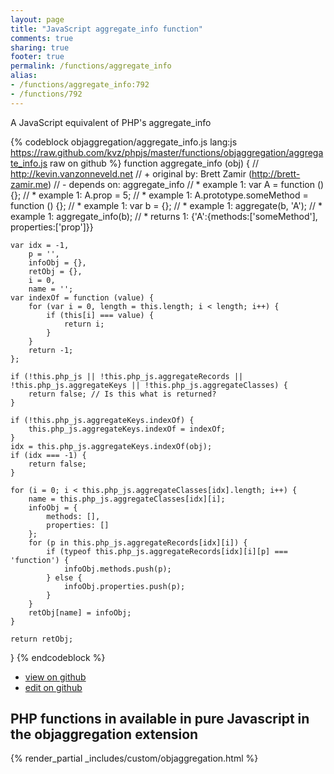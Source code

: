 ```yaml
---
layout: page
title: "JavaScript aggregate_info function"
comments: true
sharing: true
footer: true
permalink: /functions/aggregate_info
alias:
- /functions/aggregate_info:792
- /functions/792
---
```

<!-- Generated by Rakefile:build -->
A JavaScript equivalent of PHP's aggregate_info

{% codeblock objaggregation/aggregate_info.js lang:js https://raw.github.com/kvz/phpjs/master/functions/objaggregation/aggregate_info.js raw on github %}
function aggregate_info (obj) {
    // http://kevin.vanzonneveld.net
    // +   original by: Brett Zamir (http://brett-zamir.me)
    // -    depends on: aggregate_info
    // *     example 1: var A = function () {};
    // *     example 1: A.prop = 5;
    // *     example 1: A.prototype.someMethod = function () {};
    // *     example 1: var b = {};
    // *     example 1: aggregate(b, 'A');
    // *     example 1: aggregate_info(b);
    // *     returns 1: {'A':{methods:['someMethod'], properties:['prop']}}

    var idx = -1,
        p = '',
        infoObj = {},
        retObj = {},
        i = 0,
        name = '';
    var indexOf = function (value) {
        for (var i = 0, length = this.length; i < length; i++) {
            if (this[i] === value) {
                return i;
            }
        }
        return -1;
    };

    if (!this.php_js || !this.php_js.aggregateRecords || !this.php_js.aggregateKeys || !this.php_js.aggregateClasses) {
        return false; // Is this what is returned?
    }

    if (!this.php_js.aggregateKeys.indexOf) {
        this.php_js.aggregateKeys.indexOf = indexOf;
    }
    idx = this.php_js.aggregateKeys.indexOf(obj);
    if (idx === -1) {
        return false;
    }

    for (i = 0; i < this.php_js.aggregateClasses[idx].length; i++) {
        name = this.php_js.aggregateClasses[idx][i];
        infoObj = {
            methods: [],
            properties: []
        };
        for (p in this.php_js.aggregateRecords[idx][i]) {
            if (typeof this.php_js.aggregateRecords[idx][i][p] === 'function') {
                infoObj.methods.push(p);
            } else {
                infoObj.properties.push(p);
            }
        }
        retObj[name] = infoObj;
    }

    return retObj;
}
{% endcodeblock %}

 - [view on github](https://github.com/kvz/phpjs/blob/master/functions/objaggregation/aggregate_info.js)
 - [edit on github](https://github.com/kvz/phpjs/edit/master/functions/objaggregation/aggregate_info.js)

## PHP functions in available in pure Javascript in the objaggregation extension
{% render_partial _includes/custom/objaggregation.html %}
